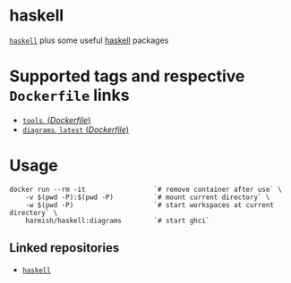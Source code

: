 # haskell

[`haskell`](https://hub.docker.com/_/haskell/) plus some useful [haskell](https://www.haskell.org/) packages

# Supported tags and respective `Dockerfile` links

- [`tools`, (*Dockerfile*)](https://github.com/harmishhk/dockerfiles/blob/master/haskell/tools/Dockerfile)
- [`diagrams`, `latest` (*Dockerfile*)](https://github.com/harmishhk/dockerfiles/blob/master/haskell/diagrams/Dockerfile)

# Usage

```console
docker run --rm -it                 `# remove container after use` \
    -v $(pwd -P):$(pwd -P)          `# mount current directory` \
    -w $(pwd -P)                    `# start workspaces at current directory` \
    harmish/haskell:diagrams        `# start ghci`
```

## Linked repositories

- [`haskell`](https://hub.docker.com/_/haskell/)
